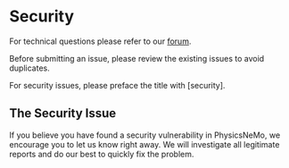 # Security

For technical questions please refer to our [forum](https://forums.developer.nvidia.com/t/welcome-to-the-physicsnemo-ml-model-framework-forum/178556).

Before submitting an issue, please review the existing issues to avoid duplicates.

For security issues, please preface the title with [security].

## The Security Issue

If you believe you have found a security vulnerability in PhysicsNeMo, we encourage you to
let us know right away.
We will investigate all legitimate reports and do our best to quickly fix the problem.
